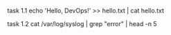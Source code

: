 task 1.1
echo 'Hello, DevOps!' >> hello.txt | cat hello.txt

task 1.2
cat /var/log/syslog | grep "error" | head -n 5


